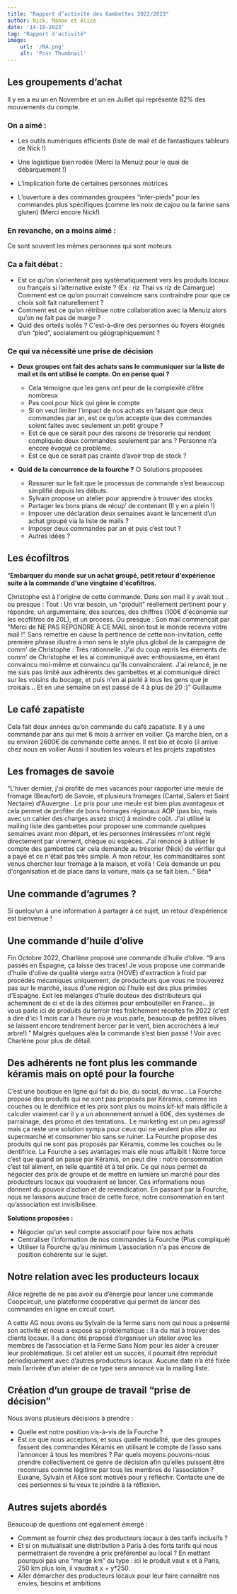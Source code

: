 ```yaml
---
title: "Rapport d’activité des Gambettes 2022/2023"
author: Nick, Manon et Alice
date: '14-10-2023'
tag: "Rapport d'activité"
image:
    url: '/RA.png'
    alt: 'Post Thumbnail'
---
```


## Les groupements d’achat
Il y en a eu un en Novembre et un en Juillet qui représente 82% des mouvements du compte.
### On a aimé : 
* Les outils numériques efficients (liste de mail et de fantastiques tableurs de Nick !)

* Une logistique bien rodée (Merci la Menuiz pour le quai de débarquement !)

* L’implication forte de certaines personnes motrices

*	L’ouverture à des commandes groupées “inter-pieds” pour les commandes plus spécifiques (comme les noix de cajou ou la farine sans gluten) (Merci encore Nick!)

### En revanche, on a moins aimé : 
Ce sont souvent les mêmes personnes qui sont moteurs

### Ca a fait débat : 
* Est ce qu’on s’orienterait pas systématiquement vers les produits locaux ou français si l’alternative existe ? (Ex : riz Thai vs riz de Camargue) Comment est ce qu’on pourrait convaincre sans contraindre pour que ce choix soit fait naturellement ?
*	Comment est ce qu’on rétribue notre collaboration avec la Menuiz alors qu’on ne fait pas de marge ?
*	Quid des orteils isolés ? C'est-à-dire des personnes ou foyers éloignés d’un “pied”, socialement ou géographiquement ?

### Ce qui va nécessité une prise de décision
*	**Deux groupes ont fait des achats sans le communiquer sur la liste de mail et ils ont utilisé le compte. On en pense quoi ?**
    *	Cela témoigne que les gens ont peur de la complexité d’être nombreux
    * Pas cool pour Nick qui gère le compte
    * Si on veut limiter l’impact de nos achats en faisant que deux commandes par an, est ce qu’on accepte que des commandes soient faites avec seulement un petit groupe ?
    *	Est ce que ce serait pour des raisons de trésorerie qui rendent compliquée deux commandes seulement par ans ? Personne n’a encore évoqué ce problème.
    * Est ce que ce serait pas crainte d’avoir trop de stock ?

* **Quid de la concurrence de la fourche ?**
○	Solutions proposées
  *	Rassurer sur le fait que le processus de commande s’est beaucoup simplifié depuis les débuts.
  * Sylvain propose un atelier pour apprendre à trouver des stocks
  *	Partager les bons plans de récup’ de contenant (Il y en a plein !)
  * Imposer une déclaration deux semaines avant le lancement d’un achat groupé via la liste de mails ?
  * Imposer deux commandes par an et puis c’est tout ?
  * Autres idées ?




## Les écofiltros
“**Embarquer du monde sur un achat groupé, petit retour d'expérience suite à la commande d'une vingtaine d'écofiltros.**

Christophe est à l'origine de cette commande. Dans son mail il y avait tout .. ou presque :
Tout : Un vrai besoin, un "produit" réellement pertinent pour y répondre, un argumentaire, des sources, des chiffres (100€ d'économie sur les ecofiltros de 20L), et un process.
Ou presque : Son mail commençait par "Merci de NE PAS RÉPONDRE À CE MAIL sinon tout le monde recevra votre mail !" Sans remettre en cause la pertinence de cette non-invitation, cette première phrase illustre à mon sens le style plus global de la campagne de comm' de Christophe : Très rationnelle. J'ai du coup repris les éléments de comm' de Christophe et les ai communiqué avec enthousiasme, en étant convaincu moi-même et convaincu qu'ils convaincraient. J'ai relancé, je ne me suis pas limité aux adhérents des gambettes et ai communiqué direct sur les voisins du bocage, et puis n'en ai parlé à tous les gens que je croisais .. Et en une semaine on est passé de 4 à plus de 20 :)” Guillaume

## Le café zapatiste
Cela fait deux années qu’on commande du café zapatiste. Il y a une commande par ans qui met 6 mois à arriver en voilier. Ça marche bien, on a eu environ 2600€ de commande cette année.
Il est bio et écolo (il arrive chez nous en voilier
Aussi il soutien les valeurs et les projets zapatistes

## Les fromages de savoie
“L'hiver dernier, j'ai profité de mes vacances pour rapporter une meule de fromage (Beaufort) de Savoie, et plusieurs fromages (Cantal, Salers et Saint Nectaire) d'Auvergne . Le prix pour une meule est bien plus avantageux et cela permet de profiter de bons fromages régionaux AOP (pas bio, mais avec un cahier des charges assez strict) à moindre coût.
J'ai utilisé la mailing liste des gambettes pour proposer une commande quelques semaines avant mon départ, et les personnes intéressées m'ont réglé directement par virement, chèque ou espèces. J'ai renoncé à utiliser le compte des gambettes car cela demande au trésorier (Nick) de vérifier qui a payé et ce n'était pas très simple.
A mon retour, les commanditaires sont venus chercher leur fromage à la maison, et voilà !
Cela demande un peu d'organisation et de place dans la voiture, mais ça se fait bien…”
Béa*

## Une commande d’agrumes ?
Si quelqu’un à une information à partager à ce sujet, un retour d’expérience est bienvenue !

## Une commande d’huile d’olive
Fin Octobre 2022, Charlène proposé une commande d’huile d’olive.
“9 ans passés en Espagne, ça laisse des traces! Je vous propose une commande d'huile d'olive de qualité vierge extra (HOVE) d'extraction à froid par procédés mécaniques uniquement, de producteurs que vous ne trouverez pas sur le marché, issus d'une région où l'huile est des plus primées d'Espagne. Exit les mélanges d'huile douteux des distributeurs qui acheminent de ci et de là des citernes pour embouteiller en France... je vous parle ici de produits du terroir très fraîchement récoltés fin 2022 (c'est à dire d'ici 1 mois car à l'heure où je vous parle, beaucoup de petites olives se laissent encore tendrement bercer par le vent, bien accrochées à leur arbre!).”
Malgrés quelques aléa la commande s’est bien passé ! Voir avec Charlène pour plus de détail.

## Des adhérents ne font plus les commande kéramis mais on opté pour la fourche
C’est une boutique en ligne qui fait du bio, du social, du vrac.. 
La Fourche propose des produits qui ne sont pas proposés par Kéramis, comme les couches ou le dentifrice et les prix sont plus ou moins kif-kif mais difficile à calculer vraiment car il y a un abonnement annuel à 60€, des systèmes de parrainage, des promo et des tentations.. Le marketing est un peu agressif mais ça reste une solution sympa pour ceux qui ne veulent plus aller au supermarché et consommer bio sans se ruiner. 
La Fourche propose des produits qui ne sont pas proposés par Kéramis, comme les couches ou le dentifrice. 
La Fourche a ses avantages mais elle nous affaiblit !
Notre force c’est que quand on passe par Kéramis, on peut dire : notre consommation c’est tel aliment, en telle quantité et à tel prix. Ce qui nous permet de négocier des prix de groupe et de mettre en lumière un marché pour des producteurs locaux qui voudraient se lancer. Ces informations nous donnent du pouvoir d’action et de revendication.
En passant par la Fourche, nous ne laissons aucune trace de cette force, notre consommation en tant qu’association est invisibilisée.

**Solutions proposées :**
* Négocier qu’un seul compte associatif pour faire nos achats
* Centraliser l’information de nos commandes la Fourche (Plus compliqué)
* Utiliser la Fourche qu’au minimum
L’association n'a pas encore de position cohérente sur le sujet. 

## Notre relation avec les producteurs locaux
Alice regrette de ne pas avoir eu d’énergie pour lancer une commande Coopcircuit, une plateforme coopérative qui permet de lancer des commandes en ligne en circuit court.

A cette AG nous avons eu Sylvain de la ferme sans nom qui nous a présenté son activité et nous a exposé sa problématique : Il a du mal à trouver des clients locaux.
Il a donc été proposé d’organiser un atelier avec les membres de l’association et la Ferme Sans Nom pour les aider à creuser leur problématique. Si cet atelier est un succès, il pourrait être reproduit périodiquement avec d’autres producteurs locaux.
Aucune date n’a été fixée mais l’arrivée d’un atelier de ce type sera annoncé via la mailing liste.

## Création d’un groupe de travail “prise de décision”
Nous avons plusieurs décisions à prendre : 
-	Quelle est notre position vis-à-vis de la Fourche ?
-	Est ce que nous acceptons, et sous quelle modalité, que des groupes fassent des commandes Kéramis en utilisant le compte de l’asso sans l’annoncer à tous les membres ?
Par quels moyens pouvons-nous prendre collectivement ce genre de décision afin qu’elles puissent être reconnues comme légitime par tous les membres de l’association ?
Euxane, Sylvain et Alice sont motivés pour y réfléchir. Contacte une de ces personnes si tu veux te joindre à la réflexion.

## Autres sujets abordés
Beaucoup de questions ont également émergé : 
* Comment se fournir chez des producteurs locaux à des tarifs inclusifs ? 
* Et si on mutualisait une distribution à Paris à des forts tarifs qui nous permettraient de revendre à prix préférentiel au local ? En mettant pourquoi pas une “marge km” du type : ici le produit vaut x et à Paris, 250 km plus loin, il vaudrait x + y*250.
*	Aller démarcher des producteurs locaux pour leur faire connaître nos envies, besoins et ambitions

